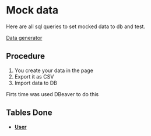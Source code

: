 # Mock data

Here are all sql queries to set mocked data to db and test.

[Data generator](https://www.mockaroo.com/)

## Procedure

1. You create your data in the page
2. Export it as CSV
3. Import data to DB

Firts time was used DBeaver to do this

## Tables Done

- [**User**](https://www.mockaroo.com/d4bca980)